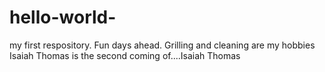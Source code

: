 # hello-world-
my first respository. Fun days ahead.
Grilling and cleaning are my hobbies 
Isaiah Thomas is the second coming of....Isaiah Thomas

